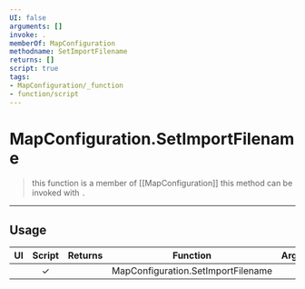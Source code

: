 ```yaml
---
UI: false
arguments: []
invoke: .
memberOf: MapConfiguration
methodname: SetImportFilename
returns: []
script: true
tags:
- MapConfiguration/_function
- function/script
---
```

# MapConfiguration.SetImportFilename
> this function is a member of [[MapConfiguration]]
> this method can be invoked with `.`
-----
## Usage
|  UI | Script | Returns | Function | Arguments |
|:---:|:------:|-------:|:--------:|:---------|
| |✓||MapConfiguration.SetImportFilename||
